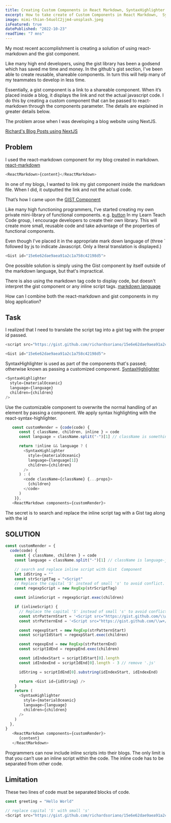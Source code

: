 ```yaml
---
title: Creating Custom Components in React Markdown, SyntaxHighlighter and Gist
excerpt: How to take create of Custom Components in React Markdown,  SyntaxHighlighter and Gist in javascript, ReactJS and NextJS.
image: mimi-thian-54uolC2jjm4-unsplash.jpeg
isFeatured: true
datePublished: "2022-10-23"
readTime: "7 mns"
---
```


My most recent accomplishment is creating a solution of using react-markdown and the gist component.

Like many high end developers, using the gist library has been a godsend which has saved me time and money. In the github's gist section, I've been able to create reusable, shareable components. In turn this will help many of my teammates to develop in less time.

Essentially, a gist component is a link to a shareable component. When it’s placed inside a blog, it displays the link and not the actual javascript code. I do this by creating a custom component that can be passed to react-markdown through the components parameter. The details are explained in greater details below.

The problem arose when I was developing a blog website using NextJS.

[ Richard's Blog Posts using NextJS ](https://blog-app-richardsoriano.vercel.app/posts)

## Problem

I used the react-markdown component for my blog created in markdown.
[react-markdown](https://www.npmjs.com/package/react-markdown)

```js
<ReactMarkdown>{content}</ReactMarkdown>
```

In one of my blogs, I wanted to link my gist component inside the markdown file. When I did, it outputted the link and not the actual code.

That’s how I came upon the
[GIST Component](https://www.npmjs.com/package/react-gist)

Like many high functioning programmers, I’ve started creating my own private mini-library of functional components. e.g. [button](https://gist.github.com/richardsoriano/15e6e62dae9aea91a2c1a758c42198d5)
In my Learn Teach Code group, I encourage developers to create their own library. This will create more small, reusable code and take advantage of the properties of functional components.

Even though I've placed it in the appropriate mark down language of (three ` followed by js to indicate Javascript. Only a literal translation is displayed.)

```js
<Gist id="15e6e62dae9aea91a2c1a758c42198d5">
```

One possible solution is simply using the Gist component by itself
outside of the markdown language, but that's impractical.

There is also using the markdown tag code to display code, but doesn't interpret the gist component or any inline script tags.
[markdown language](https://www.markdownguide.org/cheat-sheet/)

How can I combine both the react-markdown and gist components in my blog application?

## Task

I realized that I need to translate the script tag into a gist tag with the proper id passed.

```js
<script src="https://gist.github.com/richardsoriano/15e6e62dae9aea91a2c1a758c42198d5.js"></script>
```

```js
<Gist id="15e6e62dae9aea91a2c1a758c42198d5">
```

SyntaxHighlighter is used as part of the components that's passed; otherwise known as passing a customized component.
[SyntaxHighlighter](https://www.npmjs.com/package/react-syntax-highlighter)

```js
<SyntaxHighlighter
  style={materialOceanic}
  language={language}
  children={children}
/>
```

Use the customizable component to overwrite the normal handling of an element by passing a component. We apply syntax highlighting with the react-syntax-highlighter.

```js
   const customRender = {code(code) {
      const { className, children, inline } = code
      const language = className.split("-")[1] // className is something like language-js => We need the "js" part here

      return !inline && language ? (
        <SyntaxHighlighter
          style={materialOceanic}
          language={language[1]}
          children={children}
        />
      ) : (
        <code className={className} {...props}>
          {children}
        </code>
      )
    }},
   <ReactMarkdown components={customRender}>
```

The secret is to search and replace the inline script tag with a Gist tag along with the id

## SOLUTION

```js
const customRender = {
  code(code) {
    const { className, children } = code
    const language = className.split("-")[1] // className is language-js

    // search and replace inline script with Gist  Component
    let idString = ""
    const strScriptTag = "<Script"
    // Replace the capital 'S' instead of small 's' to avoid conflict.
    const regexpScript = new RegExp(strScriptTag)

    const inlineScript = regexpScript.exec(children)

    if (inlineScript) {
      // Replace the capital 'S' instead of small 's' to avoid conflict.
      const strPatternStart = '<Script src="https://gist.github.com/\\w+/'
      const strPatternEnd = '<Script src="https://gist.github.com/\\w+/\\w+.js'

      const regexpStart = new RegExp(strPatternStart)
      const scriptIdStart = regexpStart.exec(children)

      const regexpEnd = new RegExp(strPatternEnd)
      const scriptIdEnd = regexpEnd.exec(children)

      const idIndexStart = scriptIdStart[0].length
      const idIndexEnd = scriptIdEnd[0].length - 3 // remove '.js'

      idString = scriptIdEnd[0].substring(idIndexStart, idIndexEnd)

      return <Gist id={idString} />
    }
    return (
      <SyntaxHighlighter
        style={materialOceanic}
        language={language}
        children={children}
      />
    )
  },
}
   <ReactMarkdown components={customRender}>
      {content}
   </ReactMarkdown>

```

Programmers can now include inline scripts into their blogs. The only limit is that you can’t use an inline script within the code. The inline code has to be separated from other code.

## Limitation

These two lines of code must be separated blocks of code.

```js
const greeting = "Hello World"
```

```js
// replace capital 'S' with small 's'
<Script src="https://gist.github.com/richardsoriano/15e6e62dae9aea91a2c1a758c42198d5.js"></Script>
```
